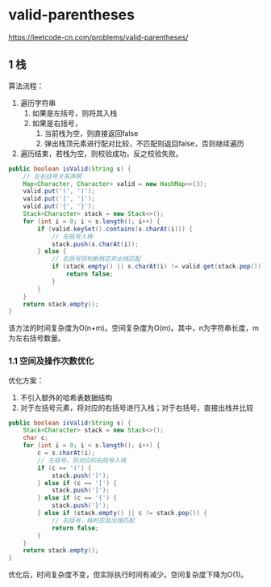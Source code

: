 # valid-parentheses

https://leetcode-cn.com/problems/valid-parentheses/

## 1 栈

算法流程：

1. 遍历字符串
   1. 如果是左括号，则将其入栈
   2. 如果是右括号，
      1. 当前栈为空，则直接返回false
      2. 弹出栈顶元素进行配对比较，不匹配则返回false，否则继续遍历
2. 遍历结束，若栈为空，则校验成功，反之校验失败。

```java
public boolean isValid(String s) {
    // 左右括号关系声明
    Map<Character, Character> valid = new HashMap<>(3);
    valid.put('(', ')');
    valid.put('[', ']');
    valid.put('{', '}');
    Stack<Character> stack = new Stack<>();
    for (int i = 0; i < s.length(); i++) {
        if (valid.keySet().contains(s.charAt(i))) {
            // 左括号入栈
            stack.push(s.charAt(i));
        } else {
            // 右括号则判断栈空并出栈匹配
            if (stack.empty() || s.charAt(i) != valid.get(stack.pop())) {
                return false;
            }
        }
    }
    return stack.empty();
}
```

该方法的时间复杂度为O(n+m)。空间复杂度为O(m)。其中，n为字符串长度，m为左右括号数量。

### 1.1 空间及操作次数优化

优化方案：

1. 不引入额外的哈希表数据结构
2. 对于左括号元素，将对应的右括号进行入栈；对于右括号，直接出栈并比较

```java
public boolean isValid(String s) {
    Stack<Character> stack = new Stack<>();
    char c;
    for (int i = 0; i < s.length(); i++) {
        c = s.charAt(i);
        // 左括号，将对应的右括号入栈
        if (c == '(') {
            stack.push(')');
        } else if (c == '[') {
            stack.push(']');
        } else if (c == '{') {
            stack.push('}');
        } else if (stack.empty() || c != stack.pop()) {
            // 右括号，栈判空及出栈匹配
            return false;
        }
    }
    return stack.empty();
}
```

优化后，时间复杂度不变，但实际执行时间有减少。空间复杂度下降为O(1)。